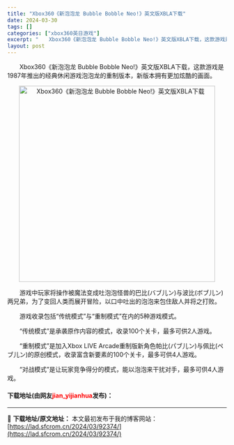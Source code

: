 ```yaml
---
title: "Xbox360《新泡泡龙 Bubble Bobble Neo!》英文版XBLA下载"
date: 2024-03-30
tags: []
categories: ["xbox360英日游戏"]
excerpt: "　　Xbox360《新泡泡龙 Bubble Bobble Neo!》英文版XBLA下载，这款游戏是1987年推出的经典休闲游戏泡泡龙的重制版本，新版本拥有更加炫酷的画面。 　　游戏中玩家将操作被魔法变成吐泡泡怪兽的巴比(バブ儿ン)与波比(ボブ儿ン)两兄弟，为了变回人类而展开冒险，以口中吐出的泡泡来包&hellip;"
layout: post
---
```


 <p>　　Xbox360《新泡泡龙 Bubble Bobble Neo!》英文版XBLA下载，这款游戏是1987年推出的经典休闲游戏泡泡龙的重制版本，新版本拥有更加炫酷的画面。</p> <p align="center"><img align="" border="0" src="https://lad.sfcrom.cn/wp-content/uploads/2024/03/20240330_6607e02d791ab.jpg" width="450" alt="Xbox360《新泡泡龙 Bubble Bobble Neo!》英文版XBLA下载" /></p> <p>　　游戏中玩家将操作被魔法变成吐泡泡怪兽的巴比(バブ儿ン)与波比(ボブ儿ン)两兄弟，为了变回人类而展开冒险，以口中吐出的泡泡来包住敌人并将之打败。</p> <p>　　游戏收录包括&ldquo;传统模式&rdquo;与&ldquo;重制模式&rdquo;在内的5种游戏模式。</p> <p>　　&ldquo;传统模式&rdquo;是承袭原作内容的模式，收录100个关卡，最多可供2人游戏。</p> <p>　　&ldquo;重制模式&rdquo;是加入Xbox LIVE Arcade重制版新角色帕比(パブ儿ン)与佩比(ペブ儿ン)的原创模式，收录富含新要素的100个关卡，最多可供4人游戏。</p> <p>　　&ldquo;对战模式&rdquo;是让玩家竞争得分的模式，能以泡泡来干扰对手，最多可供4人游戏。</p> <p><h4>下载地址(由网友<font color="red">jian_yijianhua</font>发布)：</h4></p> 

---
📖 **下载地址/原文地址：** 本文最初发布于我的博客网站：[https://lad.sfcrom.cn/2024/03/92374/](https://lad.sfcrom.cn/2024/03/92374/)
